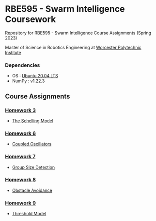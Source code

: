 # RBE595 - Swarm Intelligence Coursework

Repository for RBE595 - Swarm Intelligence Course Assignments (Spring 2023)

Master of Science in Robotics Engineering at [Worcester Polytechnic Institute](https://www.wpi.edu/)

### Dependencies
- OS : [Ubuntu 20.04 LTS](https://releases.ubuntu.com/20.04/)
- NumPy : [v1.22.3](https://numpy.org/)

## Course Assignments

### [Homework 3]()
- [The Schelling Model](schelling_model/)

### [Homework 6]()
- [Coupled Oscillators](coupled_oscillators/)

### [Homework 7]()
- [Group Size Detection](group_size_detection/)

### [Homework 8]()
- [Obstacle Avoidance](obstacle_avoidance/)

### [Homework 9]()
- [Threshold Model](threshold_model/)